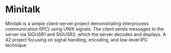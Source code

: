 # Minitalk
Minitalk is a simple client-server project demonstrating interprocess communication (IPC) using UNIX signals. The client sends messages to the server via SIGUSR1 and SIGUSR2, which the server decodes and displays. A 42 project focusing on signal handling, encoding, and low-level IPC technique

